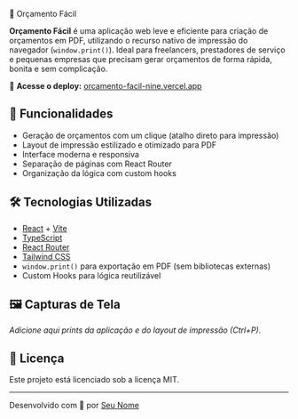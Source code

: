 
 🧾 Orçamento Fácil

**Orçamento Fácil** é uma aplicação web leve e eficiente para criação de orçamentos em PDF, utilizando o recurso nativo de impressão do navegador (`window.print()`). Ideal para freelancers, prestadores de serviço e pequenas empresas que precisam gerar orçamentos de forma rápida, bonita e sem complicação.

🔗 **Acesse o deploy:** [orcamento-facil-nine.vercel.app](https://orcamento-facil-nine.vercel.app)

## 🚀 Funcionalidades

- Geração de orçamentos com um clique (atalho direto para impressão)
- Layout de impressão estilizado e otimizado para PDF
- Interface moderna e responsiva
- Separação de páginas com React Router
- Organização da lógica com custom hooks

## 🛠️ Tecnologias Utilizadas

- [React](https://reactjs.org/) + [Vite](https://vitejs.dev/)
- [TypeScript](https://www.typescriptlang.org/)
- [React Router](https://reactrouter.com/)
- [Tailwind CSS](https://tailwindcss.com/)
- `window.print()` para exportação em PDF (sem bibliotecas externas)
- Custom Hooks para lógica reutilizável

## 🖼️ Capturas de Tela

*Adicione aqui prints da aplicação e do layout de impressão (Ctrl+P).*

## 📄 Licença

Este projeto está licenciado sob a licença MIT.

---

Desenvolvido com 💙 por [Seu Nome](https://github.com/seu-usuario)
